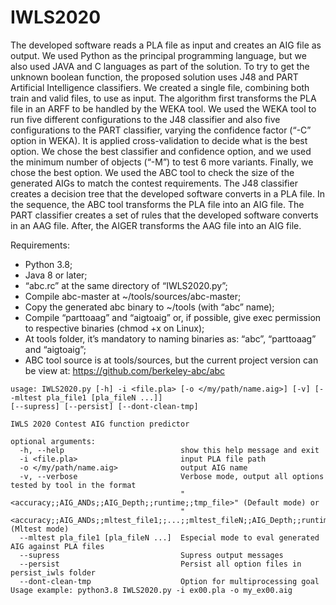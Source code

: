# IWLS2020
The developed software reads a PLA file as input and creates an AIG file as output.
We used Python as the principal programming language, but we also used JAVA and C languages as part of the solution.
To try to get the unknown boolean function, the proposed solution uses J48 and PART Artificial Intelligence classifiers.
We created a single file, combining both train and valid files, to use as input. The algorithm first transforms the PLA file in an ARFF to be handled by the WEKA tool. We used the WEKA tool to run five different configurations to the J48 classifier and also five configurations to the PART classifier, varying the confidence factor (“-C” option in WEKA).  It is applied cross-validation to decide what is the best option. We chose the best classifier and confidence option, and we used the minimum number of objects (“-M”) to test 6 more variants. Finally, we chose the best option. We used the ABC tool to check the size of the generated AIGs to match the contest requirements. 
The J48 classifier creates a decision tree that the developed software converts in a PLA file. In the sequence, the ABC tool transforms the PLA file into an AIG file.
The PART classifier creates a set of rules that the developed software converts in an AAG file. After, the AIGER transforms the AAG file into an AIG file.

Requirements:
* Python 3.8;
* Java 8 or later;
* “abc.rc” at the same directory of “IWLS2020.py”;
* Compile abc-master at ~/tools/sources/abc-master;
* Copy the generated abc binary to ~/tools (with “abc” name);
* Compile “parttoaag” and “aigtoaig” or, if possible, give exec permission to respective binaries (chmod +x on Linux);
* At tools folder, it’s mandatory to naming binaries as: “abc”, “parttoaag” and “aigtoaig”;
* ABC tool source is at tools/sources, but the current project version can be view at: https://github.com/berkeley-abc/abc 
```
usage: IWLS2020.py [-h] -i <file.pla> [-o </my/path/name.aig>] [-v] [--mltest pla_file1 [pla_fileN ...]] 
[--supress] [--persist] [--dont-clean-tmp]

IWLS 2020 Contest AIG function predictor

optional arguments:
  -h, --help                          show this help message and exit
  -i <file.pla>                       input PLA file path
  -o </my/path/name.aig>              output AIG name
  -v, --verbose                       Verbose mode, output all options tested by tool in the format
                                      "<accuracy;;AIG_ANDs;;AIG_Depth;;runtime;;tmp_file>" (Default mode) or
                                      "<accuracy;;AIG_ANDs;;mltest_file1;;...;;mltest_fileN;;AIG_Depth;;runtime;;tmp_file>" (Mltest mode)
  --mltest pla_file1 [pla_fileN ...]  Especial mode to eval generated AIG against PLA files
  --supress                           Supress output messages
  --persist                           Persist all option files in persist_iwls folder
  --dont-clean-tmp                    Option for multiprocessing goal  
Usage example: python3.8 IWLS2020.py -i ex00.pla -o my_ex00.aig
```
